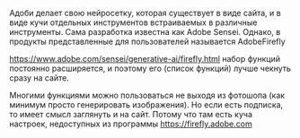 
Адоби делает свою нейросетку, которая существует в виде сайта, и в виде кучи отдельных инструментов встраиваемых в различные инструменты. Сама разработка известна как Adobe Sensei. Однако, в продукты представленные для пользователей называется AdobeFirefly

https://www.adobe.com/sensei/generative-ai/firefly.html
набор функций постоянно расширяется, и поэтому его (список функций) лучше чекнуть сразу на сайте.

Многими функциями можно пользоваться не выходя из фотошопа (как минимум просто генерировать изображения). Но если есть подписка, то имеет смысл заглянуть и на сайт. Потому что там есть куча настроек, недоступных из программы
https://firefly.adobe.com